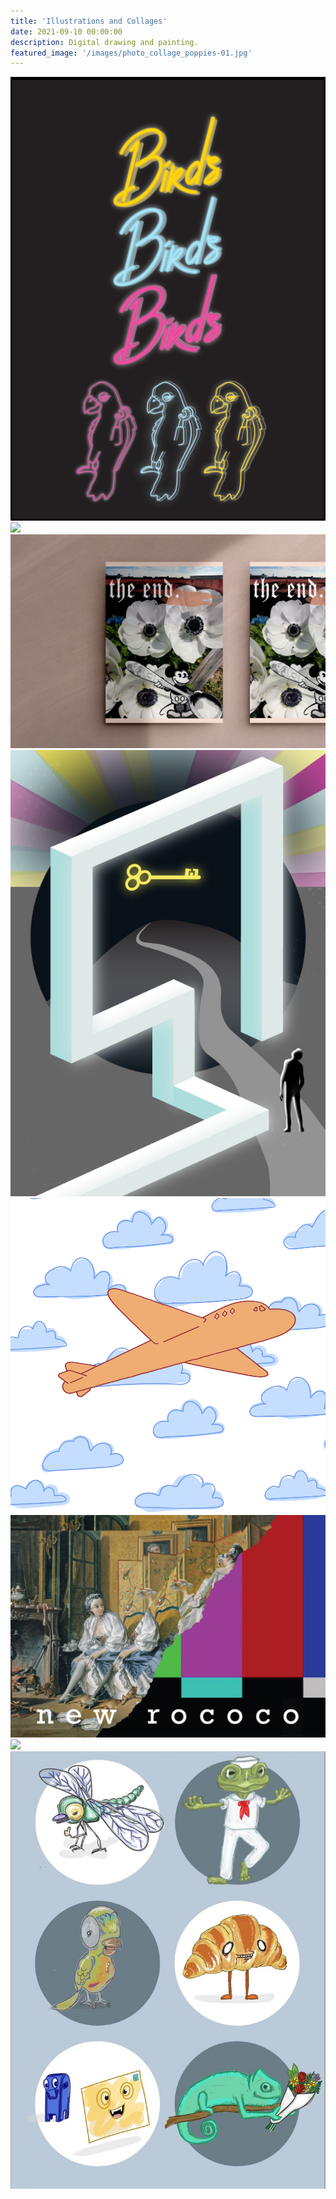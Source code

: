 ```yaml
---
title: 'Illustrations and Collages'
date: 2021-09-10 00:00:00
description: Digital drawing and painting.
featured_image: '/images/photo_collage_poppies-01.jpg'
---
```


<div class="gallery" data-columns="3">
	<img src="/images/text_parrots_gif.gif">
	<img src="/images/cat-insects.jpg">
	<img src="/images/photo_collage_poppies-01.jpg">	
	<img src="/images/retro_pool.jpg">
	<img src="/images/airplane-gif.gif">
	<img src="/images/glitch.JPG">
	<img src="/images/schoolchildren.jpg">
	<img src="/images/character_doodles.JPG">
	
</div>
